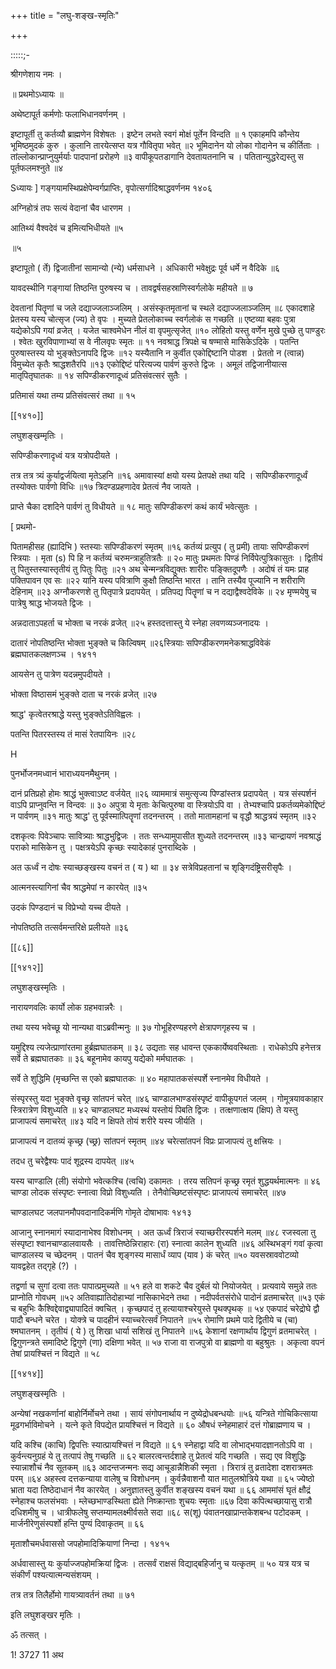 +++
title = "लघु-शङ्ख-स्मृतिः"

+++

:::::;- 

श्रीगणेशाय नमः । 

॥ प्रथमोऽध्यायः ॥ 

अथेष्टापूर्त कर्मणोः फलाभिधानवर्णनम् । 

इष्टापूर्ती तु कर्तव्यौ ब्राह्मणेन विशेषतः । इष्टेन लभते स्वगं मोक्षं पूर्तेन विन्दति ॥ १ एकाहमपि कौन्तेय भूमिष्ठमुदकं कुरु । कुलानि तारयेत्सप्त यत्र गौवितृपा भवेत् ॥२ भूमिदानेन यो लोका गोदानेन च कीर्तिताः । तांल्लोकान्प्राप्नुयुर्मर्याः पादपानां प्ररोहणे ॥३ वापीकूपतडागानि देवतायतनानि च । पतितान्युद्धरेद्यस्तु स पूर्तफलमश्नुते ॥४ 

Sध्यायः ] गङ्गयामस्थिप्रक्षेपेम्वर्गप्राप्तिः, वृपोत्सर्गादिश्राद्धवर्णनम १४०६ 

अग्निहोत्रं तपः सत्यं वेदानां चैव धारणम । 

आतिथ्यं वैश्वदेवं च इमित्यभिधीयते ॥५ 

॥५ 

इष्टापूतो ( र्ते) द्विजातीनां सामान्यो (न्ये) धर्मसाधने । अधिकारी भवेक्षुद्रः पूर्व धर्मे न वैदिके ॥६ 

यावदस्थीनि गङ्गायां तिष्ठन्ति पुरुषस्य च । तावद्वर्षसहस्राणिस्वर्गलोके महीयते ॥ ७ 

देवतानां पितॄणां च जले दद्याज्जलाञ्जलिम् । असंस्कृतमृतानां च स्थले दद्याज्जलाञ्जलिम् ॥८ एकादशाहे प्रेतस्य यस्य चोत्सृज (ज्य) ते वृपः । मुच्यते प्रेतलोकाच्च स्वर्गलोकं स गच्छति ॥ एष्टव्या बहवः पुत्रा यद्येकोऽपि गयां व्रजेत् । यजेत चाश्वमेधेन नीलं वा वृपमुत्सृजेत् ॥१० लोहितो यस्तु वर्णेन मुखे पुच्छे तु पाण्डुरः । श्वेतः खुरविपाणाभ्यां स वे नीलवृपः स्मृतः ॥ ११ नवश्राद्ध त्रिपक्षे च षण्मासे मासिकेऽदिके । पतन्ति पुरुषास्तस्य यो भुङ्क्तेऽनापदि द्विजः ॥१२ यस्यैतानि न कुर्वीत एकोद्दिष्टानि पोडश । प्रेततो न (त्वान्न) विमुच्येत कृतैः श्राद्धशतैरपि ॥१३ एकोद्दिष्टं परित्यज्य पार्वणं कुरुते द्विजः । अमूलं तद्विजानीयात्स मातृपितृघातकः ॥ १४ सपिण्डीकरणादूध्वं प्रतिसंवत्सरं सुतैः । 

प्रतिमासं यथा तम्य प्रतिसंवत्सरं तथा ॥ १५ 

[[१४१०]]

लघुशङ्खम्मृतिः । 

सपिण्डीकरणादृध्वं यत्र यत्रोपदीयते । 

तत्र तत्र त्र्यं कुर्याद्वर्जयित्वा मृतेऽहनि ॥१६ अमावास्यां क्षयो यस्य प्रेतपक्षे तथा यदि । सपिण्डीकरणादूर्ध्वं तस्योक्तः पार्वणो विधिः ॥१७ त्रिदण्डप्रहणादेव प्रेतत्वं नैव जायते । 

प्राप्ते चैका दशदिने पार्वणं तु विधीयते ॥ १८ मातुः सपिण्डीकरणं कथं कार्यं भवेत्सुतः । 

[ प्रथमो- 

पितामहीसह (ह्यादिभि ) स्तस्याः सपिण्डीकरणं स्मृतम् ॥१६ कर्तव्यं प्रत्युप ( तु प्रमी) तायाः सपिण्डीकरणं स्त्रियाः । मृता (s) पि हि न कर्तव्यं चरुमन्त्राहुतित्रतैः ॥ २० मातुः प्रथमतः पिण्डं निर्विपेत्पुत्रिकासुतः । द्वितीयं तु पितुस्तस्यास्तृतीयं तु पितुः पितुः ॥२१ अथ चेन्मन्त्रविद्युक्तः शारीरः पङ्क्तिदूपणैः । अदोषं तं यमः प्राह पक्तिपावन एव सः ॥२२ यानि यस्य पवित्राणि कुक्षौ तिष्ठन्ति भारत । तानि तस्यैव पूज्यानि न शरीराणि देहिनाम् ॥२३ अग्नौकरणशे तु पितृपात्रे प्रदापयेत् । प्रतिपद्य पितॄणां च न दद्याद्वैश्वदेविके ॥ २४ मृण्मयेषु च पात्रेषु श्राद्ध भोजयते द्विजः । 

अन्नदाताऽपहर्ता च भोक्ता च नरकं व्रजेत् ॥२५ हस्तदत्तास्तु ये स्नेहा लवणव्यञ्जनादयः । 

दातारं नोपतिष्ठन्ति भोक्ता भुङ्क्ते च किल्विषम् ॥२६स्त्रियाः सपिण्डीकरणमनेकश्राद्धविवेकं ब्रह्मघातकलक्षणञ्च । १४११ 

आयसेन तु पात्रेण यदन्नमुपदीयते । 

भोक्ता विष्ठासमं भुङ्क्ते दाता च नरकं व्रजेत् ॥२७ 

श्राद्ध' कृत्वेतरश्राद्धे यस्तु भुङ्क्तेऽतिविह्वलः । 

पतन्ति पितरस्तस्य तं मासं रेतपायिनः ॥२८ 

H 

पुनर्भोजनमध्वानं भाराध्ययनमैथुनम् । 

दानं प्रतिप्रहो होमः श्राद्धं भुक्त्वाऽष्ट वर्जयेत् ॥२६ व्याममात्रं समुत्सृज्य पिण्डांस्तत्र प्रदापयेत् । यत्र संस्पर्शनं वाऽपि प्राप्नुवन्ति न विन्दवः ॥ ३० अपुत्रा ये मृताः केचित्पुरुषा वा स्त्रियोऽपि वा । तेभ्यश्चापि प्रकर्तव्यमेकोद्दिष्टं न पार्वणम् ॥३१ मातुः श्राद्ध' तु पूर्वस्मात्पितॄणां तदनन्तरम् । ततो मातामहानां च वृद्धौ श्राद्धत्रयं स्मृतम् ॥३२ 

दशकृत्वः पिवेञ्चापः सावित्र्याः श्राद्धभुद्विजः । ततः सन्ध्यामुपासीत शुध्यते तदनन्तरम् ॥३३ चान्द्रायणं नवश्राद्धं पराको मासिकेन तु । पक्षत्रयेऽपि कृच्छः स्यादेकाहं पुनराब्दिके । 

अत ऊर्ध्वं न दोषः स्याच्छङ्खस्य वचनं त ( य ) था ॥ ३४ सत्रेविप्रहतानां च शृङ्गिदंष्ट्रिसरीसृपैः । 

आत्मनस्त्यागिनां चैव श्राद्धमेपां न कारयेत् ॥३५ 

उदकं पिण्डदानं च विप्रेभ्यो यच्च दीयते । 

नोपतिष्ठति तत्सर्वमन्तरिक्षे प्रलीयते ॥३६ 

[[८६]]

[[१४१२]]

लघुशङ्खस्मृतिः । 

नारायणवलिः कार्यो लोक ग्रहभवान्नरैः । 

तथा यस्य भवेच्छू यो नान्यथा वाऽब्रवीन्मनुः ॥ ३७ गोभूहिरण्यहरणे क्षेत्रापणगृहस्य च । 

यमुद्दिश्य त्यजेत्प्राणांरतमा हुर्ब्रह्मघातकम् ॥ ३८ उद्यताः सह धावन्त एककार्येष्ववस्थिताः । राधेकोऽपि हनेत्तत्र सर्वे ते ब्रह्मघातकाः ॥ ३६ बहूनामेव कायपु यद्येको मर्मघातकः । 

सर्वे ते शुद्धिमि (मृच्छन्ति स एको ब्रह्मघातकः ॥ ४० महापातकसंस्पर्शे स्नानमेव विधीयते । 

संस्पृरस्तु यदा भुङ्क्ते वृच्छ्र सांतपनं चरेत् ॥४६ चाण्डालभाण्डसंस्पृष्टं वापीकूपगतं जलम् । गोमूत्रयावकाहार स्त्रिरात्रेण विशुध्यति ॥ ४२ चाण्डालघट मध्यस्थं यस्तोयं पिबति द्विजः । तत्क्षणात्क्षय (क्षिप) ते यस्तु प्राजापत्यं समाचरेत् ॥४३ यदि न क्षिपते तोयं शरीरे यस्य जीर्यति । 

प्राजापत्यं न दातव्यं कृच्छ्र (च्छ्र) सांतपनं स्मृतम् ॥४४ चरेत्सांतपनं विप्रः प्राजापत्यं तु क्षत्त्रियः । 

तदध तु चरेद्वैश्यः पादं शूद्रस्य दापयेत् ॥४५ 

यस्य चाण्डालि (ली) संयोगो भवेत्कश्चि (त्वचि) दकामतः । तरय सतिपनं कृच्छ्र रमृतं शुद्धयर्थमात्मनः ॥ ४६ चाण्डा लोदक संस्पृष्टः स्नात्वा विप्रो विशुध्यति । तेनैवोच्छिष्टसंस्पृष्टः प्राजापत्यं समाचरेत् ॥४७ 

चाण्डालघट जलपानमौपवदानादिकर्मणि गोमृते दोषाभावः १४१३ 

आजानु स्नानमागं स्यादानाभेश्व विशोधनम् । अत ऊर्ध्वं त्रिराजं स्याच्छरीरस्पर्शने मलम् ॥४८ रजस्वला तु संस्पृष्टा श्वानचाण्डालवायसैः । तावत्तिष्ठेन्निराहारः (रा) स्नात्वा कालेन शुध्यति ॥४६ अस्थिभङ्गं गवां कृत्वा चाण्डालस्य च च्छेदनम् । पातनं चैव शृङ्गस्य मासार्धं व्याप (याव ) कं चरेत् ॥५० यवसस्राववोटव्यो यावद्वहेत तद्गृहे (?) । 

तद्वर्णा च सुगां दत्वा ततः पापात्प्रमुच्यते ॥ ५१ हले वा शकटे चैव दुर्बलं यो नियोजयेत् । प्रत्यवाये समुन्ने ततः प्राप्नोति गोवधम् ॥५२ अतिवाह्यातिदोहाभ्यां नासिकाभेदने तथा । नदीपर्वतसंरोधे पादोनं व्रतमाचरेत् ॥५३ एकं च बहुभिः कैश्विद्देवाद्व्यापादितं क्वचित् । कृच्छपादं तु हत्यायाश्चरेयुस्ते पृथक्पृथक् ॥ ५४ एकपादं चरेद्रोघे द्वौ पादौ बन्धने चरेत । योक्त्रे च पादहीनं स्याच्चरेत्सर्वं निपातने ॥५५ रोमाणि प्रथमे पादे द्वितीये च (चा) श्मघातनम् । तृतीयं ( ये ) तु शिखा धार्या सशिखं तु निपातने ॥५६ केशानां रक्षणार्थाय द्विगुणं व्रतमाचरेत् । द्विगुणन्त्रते समादिष्टे द्विगुणे (णा) दक्षिणा भवेत् ॥ ५७ राजा वा राजपुत्रो वा ब्राह्मणो वा बहुश्रुतः । अकृत्वा वपनं तेषां प्रायश्चित्तं न विद्यते ॥ ५८ 

[[१४१४]]

लघुशङ्खस्मृतिः । 

अन्येषां नखकर्णानां बाहोर्निर्मोचने तथा । सायं संगोपनार्थाय न दुष्येद्रोधबन्धयोः ॥५६ यन्त्रिते गोचिकित्साया मूढगर्भाविमोचने । यत्ने कृते विपद्येत प्रायश्चित्तं न विद्यते ॥ ६० औषधं स्नेहमाहारं दत्तं गोब्राह्मणाय च । 

यदि कश्चि (काचि) द्विपत्तिः स्यात्प्रायश्चित्तं न विद्यते ॥ ६१ स्नेहाद्वा यदि वा लोभाद्भयादज्ञानतोऽपि वा । कुर्वन्त्यनुग्रहं ये तु तत्पापं तेषु गच्छति ॥ ६२ बालरत्वन्तर्दशाहे तु प्रेतत्वं यदि गच्छति । सद्य एव विशुद्धिः स्यान्नाशौचं नैव सूतकम् ॥६३ आदन्तजन्मनः सद्य आचूडान्नैशिकी स्मृता । त्रिरात्रं तु व्रतादेशा दशरात्रमतः परम् ॥६४ अहस्त्व दत्तकन्याया वालेषु च विशोधनम् । कुर्वन्नैवाशनौ यात मातुलश्रोत्रिये यथा ॥ ६५ ज्येष्ठो भ्राता यदा तिष्ठेदाधानं नैव कारयेत् । अनुज्ञातस्तु कुर्वीत शङ्खस्य वचनं यथा ॥ ६६ आममांसं घृतं क्षौद्रं स्नेहाश्च फलसंभवाः । म्लेच्छभाण्डस्थिता ह्येते निष्क्रान्ताः शुचयः स्मृताः ॥६७ दिवा कपित्थच्छायासु रात्रौ दधिशमीषु च । धात्रीफलेषु सप्तम्यामलक्ष्मीर्वसते सदा ॥६८ स(शू) पंवातनखाप्रान्तकेशबन्ध पटोदकम् । मार्जनीरेणुसंस्पर्शो हन्ति पुण्यं दिवाकृतम् ॥ ६६ 

मृताशौचमर्धवाससो जपहोमादिक्रियाणां निन्दा । १४१५ 

अर्धवासास्तु यः कुर्याज्जपहोमक्रियां द्विजः । तत्सर्वं राक्षसं विद्याद्बहिर्जानु च यत्कृतम् ॥ ५० यत्र यत्र च संकीर्णं पश्यत्यात्मन्यसंशयम् । 

तत्र तत्र तिलैर्होमो गायत्र्यावर्तनं तथा ॥ ७१ 

इति लघुशङ्खर मृतिः । 

ॐ तत्सत् । 

1! 3727 11 अथ 
